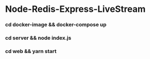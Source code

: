 # Node-Redis-Express-LiveStream

### cd docker-image && docker-compose up

### cd server && node index.js

### cd web && yarn start
